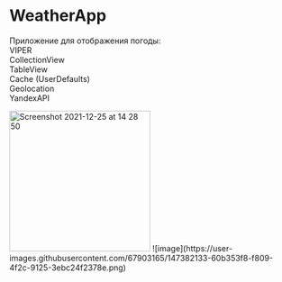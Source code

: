 # WeatherApp
Приложение для отображения погоды:
<br>VIPER
<br>CollectionView
<br>TableView
<br>Cache (UserDefaults)
<br>Geolocation
<br>YandexAPI

<img width="250" alt="Screenshot 2021-12-25 at 14 28 50" src="https://user-images.githubusercontent.com/67903165/147382124-324614cc-080e-4461-b09b-7dd196428152.png">
![image](https://user-images.githubusercontent.com/67903165/147382133-60b353f8-f809-4f2c-9125-3ebc24f2378e.png)


